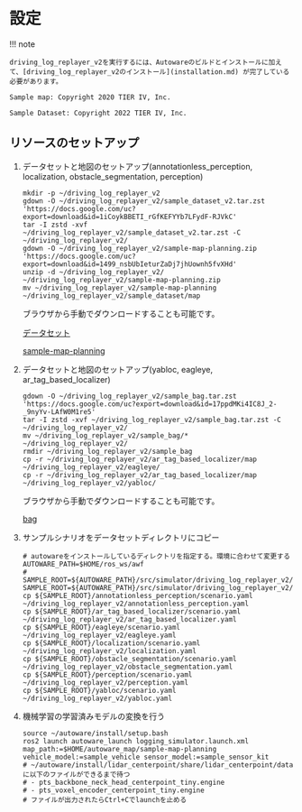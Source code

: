 # 設定

!!! note

    driving_log_replayer_v2を実行するには、Autowareのビルドとインストールに加えて、[driving_log_replayer_v2のインストール](installation.md) が完了している必要があります。

    Sample map: Copyright 2020 TIER IV, Inc.

    Sample Dataset: Copyright 2022 TIER IV, Inc.

## リソースのセットアップ

1. データセットと地図のセットアップ(annotationless_perception, localization, obstacle_segmentation, perception)

   ```shell
   mkdir -p ~/driving_log_replayer_v2
   gdown -O ~/driving_log_replayer_v2/sample_dataset_v2.tar.zst 'https://docs.google.com/uc?export=download&id=1iCoykBBETI_rGfKEFYYb7LFydF-RJVkC'
   tar -I zstd -xvf ~/driving_log_replayer_v2/sample_dataset_v2.tar.zst -C ~/driving_log_replayer_v2/
   gdown -O ~/driving_log_replayer_v2/sample-map-planning.zip 'https://docs.google.com/uc?export=download&id=1499_nsbUbIeturZaDj7jhUownh5fvXHd'
   unzip -d ~/driving_log_replayer_v2/ ~/driving_log_replayer_v2/sample-map-planning.zip
   mv ~/driving_log_replayer_v2/sample-map-planning ~/driving_log_replayer_v2/sample_dataset/map
   ```

   ブラウザから手動でダウンロードすることも可能です。

   [データセット](https://drive.google.com/file/d/1iCoykBBETI_rGfKEFYYb7LFydF-RJVkC/view)

   [sample-map-planning](https://drive.google.com/file/d/1499_nsbUbIeturZaDj7jhUownh5fvXHd/view)

2. データセットと地図のセットアップ(yabloc, eagleye, ar_tag_based_localizer)

   ```shell
   gdown -O ~/driving_log_replayer_v2/sample_bag.tar.zst 'https://docs.google.com/uc?export=download&id=17ppdMKi4IC8J_2-_9nyYv-LAfW0M1re5'
   tar -I zstd -xvf ~/driving_log_replayer_v2/sample_bag.tar.zst -C ~/driving_log_replayer_v2/
   mv ~/driving_log_replayer_v2/sample_bag/*  ~/driving_log_replayer_v2/
   rmdir ~/driving_log_replayer_v2/sample_bag
   cp -r ~/driving_log_replayer_v2/ar_tag_based_localizer/map ~/driving_log_replayer_v2/eagleye/
   cp -r ~/driving_log_replayer_v2/ar_tag_based_localizer/map ~/driving_log_replayer_v2/yabloc/
   ```

   ブラウザから手動でダウンロードすることも可能です。

   [bag](https://drive.google.com/file/d/17ppdMKi4IC8J_2-_9nyYv-LAfW0M1re5/view)

3. サンプルシナリオをデータセットディレクトリにコピー

   ```shell
   # autowareをインストールしているディレクトリを指定する。環境に合わせて変更する
   AUTOWARE_PATH=$HOME/ros_ws/awf
   # SAMPLE_ROOT=${AUTOWARE_PATH}/src/simulator/driving_log_replayer_v2/sample
   SAMPLE_ROOT=${AUTOWARE_PATH}/src/simulator/driving_log_replayer_v2/sample
   cp ${SAMPLE_ROOT}/annotationless_perception/scenario.yaml ~/driving_log_replayer_v2/annotationless_perception.yaml
   cp ${SAMPLE_ROOT}/ar_tag_based_localizer/scenario.yaml ~/driving_log_replayer_v2/ar_tag_based_localizer.yaml
   cp ${SAMPLE_ROOT}/eagleye/scenario.yaml ~/driving_log_replayer_v2/eagleye.yaml
   cp ${SAMPLE_ROOT}/localization/scenario.yaml ~/driving_log_replayer_v2/localization.yaml
   cp ${SAMPLE_ROOT}/obstacle_segmentation/scenario.yaml ~/driving_log_replayer_v2/obstacle_segmentation.yaml
   cp ${SAMPLE_ROOT}/perception/scenario.yaml ~/driving_log_replayer_v2/perception.yaml
   cp ${SAMPLE_ROOT}/yabloc/scenario.yaml ~/driving_log_replayer_v2/yabloc.yaml
   ```

4. 機械学習の学習済みモデルの変換を行う

   ```shell
   source ~/autoware/install/setup.bash
   ros2 launch autoware_launch logging_simulator.launch.xml map_path:=$HOME/autoware_map/sample-map-planning vehicle_model:=sample_vehicle sensor_model:=sample_sensor_kit
   # ~/autoware/install/lidar_centerpoint/share/lidar_centerpoint/dataに以下のファイルができるまで待つ
   # - pts_backbone_neck_head_centerpoint_tiny.engine
   # - pts_voxel_encoder_centerpoint_tiny.engine
   # ファイルが出力されたらCtrl+Cでlaunchを止める
   ```
